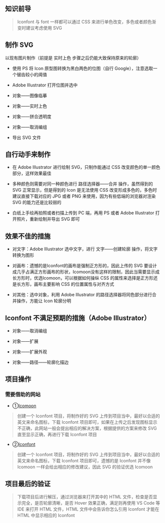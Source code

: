 ## 知识前导
> Iconfont 与 font 一样都可以通过 CSS 来进行单色改变，多色或者颜色渐变时建议考虑使用 SVG

## 制作 SVG
以现有图片制作（前提是 实时上色 步骤之后仍能大致保持原来的轮廓）
- 使用 PS 将 Icon 原型图转换为黑白两色的位图（自行 Google），注意选取一个锯齿较小的阈值

- Adobe Illustrator 打开位图并选中

- 对象——图像临摹

- 对象——实时上色

- 对象——拼合透明度

- 对象——取消编组

- 导出 SVG 文件

## 自行动手来制作
- 在 Adobe Illustrator 进行绘制 SVG，只制作能通过 CSS 改变颜色的单一颜色部分，这样效果最佳

- 多种颜色则需要对同一种颜色进行 路径选择器——合并 操作，虽然得到的 SVG 正常显示，但是得到的 Icon 是无法使用 CSS 改变形成多色的，多色时建议直接下载对应的 JPG 或者 PNG 来使用，因为有些低端的浏览器对渲染 SVG 的能力还是比较弱的

- 白纸上手绘再拍照或者扫描上传到 PC 端，再用 PS 或者 Adobe Illustrator 打开照片，重新绘制并导出 SVG 即可

## 效果不佳的措施
- 对文字：Adobe Illustrator 选中文字，进行 文字——创建轮廓 操作，将文字转换为图形

- 对画布：遗憾的是Iconfont的画布是强制正方形的，因此上传的 SVG 要设计成几乎占满正方形画布的形状，Icomoon没有这样的限制，因此当需要显示成长方形时，优选Icomoon，可以根据如何操纵 CSS 的属性来选择是正方形还是长方形，画布主要影响 CSS 的位置属性与对齐方式

- 对其他：选中对象，利用 Adobe Illustrator 的路径选择器将同色部分进行合并操作，方能让 Icon 轮廓分明

## Iconfont 不满足预期的措施（Adobe Illustrator）
- 对象——取消编组

- 对象——扩展

- 对象——扩展外观

- 对象——路径——轮廓化描边

## 项目操作
### 需要借助的网站
- ①[Icomoon](https://links.jianshu.com/go?to=https%3A%2F%2Ficomoon.io%2F)
> 创建一个 Iconfont 项目，将制作好的 SVG 上传到项目当中，最好以合适的英文来命名图标，下载 Iconfont 项目即可，如果在上传之后发现图标显示不正确，此网站一般会提出相应的解决方案，根据提供的方案来修改 SVG 直至显示正确，再进行下载 Iconfont 项目

- ②[Iconfont](https://links.jianshu.com/go?to=http%3A%2F%2Fwww.iconfont.cn%2F)
> 创建一个 Iconfont 项目，将制作好的 SVG 上传到项目当中，最好以合适的英文来命名图标，下载 Iconfont 项目即可，遗憾的是 Iconfont 并不像 Icomoon 一样会给出相应的修改建议，因此 SVG 的验证优选 Icomoon

## 项目最后的验证
> 下载项目后进行解压，通过浏览器来打开其中的 HTML 文件，检查是否显示完全，是否轮廓清晰，是否 Hover 效果正确，满足则再使用 VS Code 等 IDE 来打开 HTML 文件，HTML 文件中会告诉你怎么引用 Iconfont 才能在 HTML 中显示相应的 Iconfont

